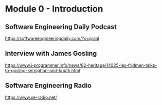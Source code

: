 # Module 0 - Introduction


## Software Engineering Daily Podcast
https://softwareengineeringdaily.com/?s=graal


## Interview with James Gosling
https://www.i-programmer.info/news/82-heritage/14025-lex-fridman-talks-to-gosling-kernighan-and-knuth.html


## Software Engineering Radio
https://www.se-radio.net/